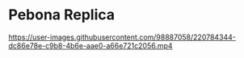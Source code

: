 # Pebona Replica

https://user-images.githubusercontent.com/98887058/220784344-dc86e78e-c9b8-4b6e-aae0-a66e721c2056.mp4
